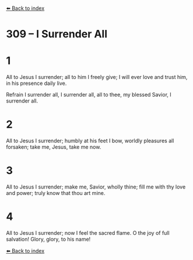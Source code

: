 [⬅️ Back to index](../README.md)

# 309 – I Surrender All


# 1
All to Jesus I surrender;
all to him I freely give;
I will ever love and trust him,
in his presence daily live.

Refrain
I surrender all, I surrender all,
all to thee, my blessed Savior,
I surrender all.

# 2
All to Jesus I surrender;
humbly at his feet I bow,
worldly pleasures all forsaken;
take me, Jesus, take me now.

# 3
All to Jesus I surrender;
make me, Savior, wholly thine;
fill me with thy love and power;
truly know that thou art mine.

# 4
All to Jesus I surrender;
now I feel the sacred flame.
O the joy of full salvation!
Glory, glory, to his name!

[⬅️ Back to index](../README.md)

